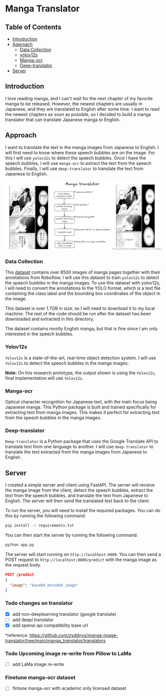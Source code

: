 # Manga Translator

## Table of Contents

- [Introduction](#introduction)
- [Approach](#approach)
  - [Data Collection](#data-collection)
  - [yolov12s](#yolov12s)
  - [Manga-ocr](#manga-ocr)
  - [Deep-translator](#deep-translator)
- [Server](#server)

## Introduction

I love reading manga, and I can't wait for the next chapter of my favorite manga to be released. However, the newest chapters are usually in Japanese, and they are translated to English after some time. I want to read the newest chapters as soon as possible, so I decided to build a manga translator that can translate Japanese manga to English.

## Approach

I want to translate the text in the manga images from Japanese to English. I will first need to know where these speech bubbles are on the image. For this I will use `yolov12s` to detect the speech bubbles. Once I have the speech bubbles, I will use `manga-ocr` to extract the text from the speech bubbles. Finally, I will use `deep-translator` to translate the text from Japanese to English.

![Manga Translator](./assets/MangaTranslator.png)

### Data Collection

This [dataset](https://universe.roboflow.com/speechbubbledetection-y9yz3/bubble-detection-gbjon/dataset/2#) contains over 8500 images of manga pages together with their annotations from Roboflow. I will use this dataset to train `yolov12s` to detect the speech bubbles in the manga images. To use this dataset with yolov12s, I will need to convert the annotations to the YOLO format, which is a text file containing the class label and the bounding box coordinates of the object in the image.

This dataset is over 1.7GB in size, so I will need to download it to my local machine. The rest of the code should be run after the dataset has been downloaded and extracted in this directory.

The dataset contains mostly English manga, but that is fine since I am only interested in the speech bubbles.

### Yolov12s

`Yolov12s` is a state-of-the-art, real-time object detection system. I will use `Yolov12s` to detect the speech bubbles in the manga images.

**Note:** On this research prototype, the output shown is using the `Yolov11s`, final implementation will use `Yolov12s`.


### Manga-ocr

Optical character recognition for Japanese text, with the main focus being Japanese manga. This Python package is built and trained specifically for extracting text from manga images. This makes it perfect for extracting text from the speech bubbles in the manga images.

### Deep-translator

`Deep-translator` is a Python package that uses the Google Translate API to translate text from one language to another. I will use `deep-translator` to translate the text extracted from the manga images from Japanese to English.

## Server

I created a simple server and client using FastAPI. The server will receive the manga image from the client, detect the speech bubbles, extract the text from the speech bubbles, and translate the text from Japanese to English. The server will then send the translated text back to the client.

To run the server, you will need to install the required packages. You can do this by running the following command:

```bash
pip install -r requirements.txt
```

You can then start the server by running the following command:

```bash
python app.py
```

The server will start running on `http://localhost:8000`. You can then send a POST request to `http://localhost:8000/predict` with the manga image as the request body.

```json
POST /predict
{
  "image": "base64_encoded_image"
}
```

### Todo changes on translator

- [x] add non-deeplearning translator (google translate)
- [ ] add deepl translator
- [x] add openai api compatibility base url

*reference: https://github.com/zyddnys/manga-image-translator/tree/main/manga_translator/translators

### Todo Upcoming image re-write from Pillow to LaMa

- [ ] add LaMa image re-write

### Finetune manga-ocr dataset
- [ ] fintune manga-ocr with academic only licensed dataset